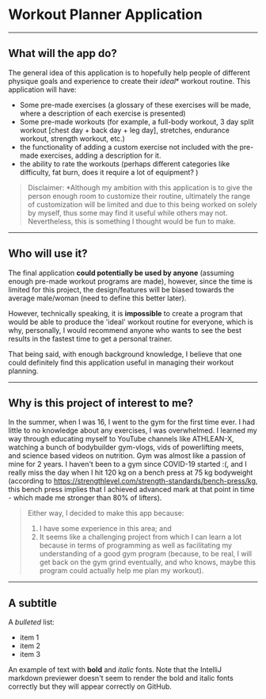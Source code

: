 # Workout Planner Application 

---
## What will the app do?
The general idea of this application is to hopefully help people of different physique goals and experience to create 
their *ideal** workout routine. This application will have:
* Some pre-made exercises (a glossary of these exercises 
will be made, where a description of each exercise is presented)
* Some pre-made workouts (for example, a full-body workout, 3 day split workout [chest day + back day + leg day], 
stretches, endurance workout, strength workout, etc.)
* the functionality of adding a custom exercise not included with the pre-made exercises, adding a description for it.
* the ability to rate the workouts (perhaps different categories like difficulty, fat burn, does it require a lot of
equipment? )

>Disclaimer:
>*Although my ambition with this application is to give the person enough room to customize their routine, ultimately
the range of customization will be limited and due to this being worked on solely by myself, thus some may find it useful
while others may not. Nevertheless, this is something I thought would be fun to make.

---
## Who will use it?
The final application **could potentially be used by anyone** (assuming enough pre-made workout programs
are made), however, since the time is limited for this project, the design/features will be biased towards the average
male/woman (need to define this better later). 

However, technically speaking, it is **impossible** to create a program
that would be able to produce the 'ideal' workout routine for everyone, which is why, personally, I would recommend
anyone who wants to see the best results in the fastest time to get a personal trainer. 

That being said, with enough
background knowledge, I believe that one could definitely find this application useful in managing their workout
planning.

---
## Why is this project of interest to me?

In the summer, when I was 16, I went to the gym for the first time ever. I had little to no knowledge about any
exercises, I was overwhelmed. I learned my way through educating myself to YouTube channels like ATHLEAN-X, watching a
bunch of bodybuilder gym-vlogs, vids of powerlifting meets, and science based videos on nutrition. Gym was almost like a
passion of mine for 2 years. I haven't been to a gym since COVID-19 started :(, and I really miss the day when I hit 120
kg on a bench press at 75 kg bodyweight (according to https://strengthlevel.com/strength-standards/bench-press/kg, this
bench press implies that I achieved advanced mark at that point in time - which made me stronger than 80% of lifters).

>Either way, I decided to make this app because:
>1. I have some experience in this area; and
>2. It seems like a challenging project from which I can learn a lot because in terms of programming as 
well as facilitating my understanding of a good gym program (because, to be real, I will get back
on the gym grind eventually, and who knows, maybe this program could actually help me plan my workout).

---
## A subtitle

A *bulleted* list:
- item 1
- item 2
- item 3

An example of text with **bold** and *italic* fonts.  Note that the IntelliJ markdown previewer doesn't seem to render 
the bold and italic fonts correctly but they will appear correctly on GitHub.

